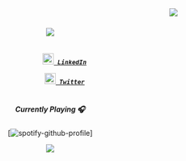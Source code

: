 <img align="right" src="https://visitor-badge.laobi.icu/badge?page_id=komekez.komekez">

<h1 align="center">
  <a href="https://git.io/typing-svg">
    <img src="https://readme-typing-svg.herokuapp.com?font=ARIAL&color=F7A24C&center=true&size=30&lines=Hey!+👋+;Kaustubh+here">
  </a>
</h1>

<h5 align="center">
    <code>
        <a href="https://www.linkedin.com/in/kausr2595/" title="LinkedIN"><img width="22" src="https://img.icons8.com/color/48/000000/linkedin.png"/> LinkedIn</a>
    </code>
    <code>
        <a href="https://twitter.com/kaus_rai" title="LinkedIN"><img width="22" src="https://img.icons8.com/color/48/000000/twitter--v2.png"/> Twitter</a>
    </code>
</h5>

<div align="center">
  <h5> Currently Playing  🎧 </h5>

  [![spotify-github-profile](https://spotify-github-profile.vercel.app/api/view?uid=31fiszru56oshdol5awd6uerrqcq&cover_image=false&theme=novatorem)]

</div>

<div align="center">
    <img src = 'https://media.giphy.com/media/ZVik7pBtu9dNS/giphy.gif'/>
<div>
